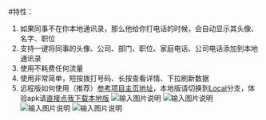 #特性：  
1. 如果同事不在你本地通讯录，那么他给你打电话的时候，会自动显示其头像、名字、职位  
2. 支持一键将同事的头像、公司、部门、职位、家庭电话、公司电话添加到本地通讯录  
3. 使用不耗费任何流量  
4. 使用非常简单，短按拨打号码、长按查看详情、下拉刷新数据  
5. 远程版如何使用（推荐）[参考项目主页地址](http://www.cnblogs.com/kimmy/p/4636313.html)，本地版请切换到[Local](http://git.oschina.net/yso/SmartCall/tree/local/)分支，体验apk请[直接点我下载本地版](http://files.cnblogs.com/files/kimmy/%E4%BC%81%E4%B8%9A%E9%80%9A%E8%AE%AF%E5%BD%95%E6%9C%AC%E5%9C%B0%E7%89%88.apk)
![输入图片说明](http://git.oschina.net/uploads/images/2015/0710/173317_b78509da_331643.png "来电识别")
![输入图片说明](http://git.oschina.net/uploads/images/2015/0710/173342_0a70e15e_331643.png "用户详情")
![输入图片说明](http://git.oschina.net/uploads/images/2015/0710/173601_6edc0049_331643.png "插入到本地通讯录了")
![输入图片说明](http://images0.cnblogs.com/blog2015/339868/201507/101710481119429.gif "软件详情")